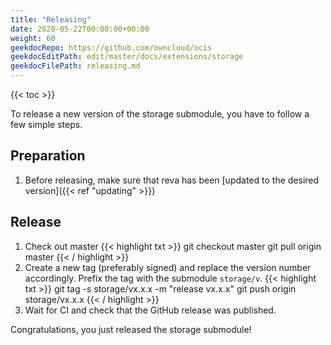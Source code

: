```yaml
---
title: "Releasing"
date: 2020-05-22T00:00:00+00:00
weight: 60
geekdocRepo: https://github.com/owncloud/ocis
geekdocEditPath: edit/master/docs/extensions/storage
geekdocFilePath: releasing.md
---
```


{{< toc >}}

To release a new version of the storage submodule, you have to follow a few simple steps.

## Preparation

1. Before releasing, make sure that reva has been [updated to the desired version]({{< ref "updating" >}})

## Release
1. Check out master
{{< highlight txt >}}
git checkout master
git pull origin master
{{< / highlight >}}
2. Create a new tag (preferably signed) and replace the version number accordingly. Prefix the tag with the submodule `storage/v`.
{{< highlight txt >}}
git tag -s storage/vx.x.x -m "release vx.x.x"
git push origin storage/vx.x.x
{{< / highlight >}}
5. Wait for CI and check that the GitHub release was published.

Congratulations, you just released the storage submodule!
